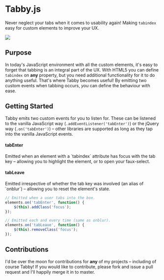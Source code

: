 Tabby.js
========

Never neglect your tabs when it comes to usability again! Making `tabindex` easy for custom elements to improve your UX.

<img src="http://us.cdn3.123rf.com/168nwm/fotovampir/fotovampir1103/fotovampir110300026/9008681-tabby-cat-lying-on-white-background.jpg" />

Purpose
--------

In today's JavaScript environment with all the custom elements, it's easy to forget that tabbing is an integral part of the UX. With HTML5 you can define `tabindex` on **any** property, but you need additional functionality for it to do anything useful. That's where Tabby becomes useful! By emitting two custom events when tabbing occurs, *you* can define the behaviour with ease.

Getting Started
--------

Tabby emits two custom events for you to listen for. These can be listened to the vanilla JavaScript way (`.addEventListener('tabEnter')`) or the jQuery way (`.on('tabEnter')`) &ndash; other libraries are supported as long as they tap into the vanilla JavaScript events.

<h4>tabEnter</h4>
Emitted when an element with a `tabindex` attribute has focus with the tab key &ndash; allowing you to highlight the element, or to open your faux-select.

<h4>tabLeave</h4>
Emitted irrespective of whether the tab key was involved (an alias of `onblur`) &ndash; allowing you to reset the element's state.

```javascript
// Emitted when a user tabs into the box.
elements.on('tabEnter', function() {
    $(this).addClass('focus');
});

// Emitted each and every time (same as onblur).
elements.on('tabLeave', function() {
    $(this).removeClass('focus');
});
```

Contributions
--------

I'd be over the moon for contributions for **any** of my projects &ndash; including of course Tabby! If you would like to contribute, please fork and issue a pull request and I'll happily merge it in to master.